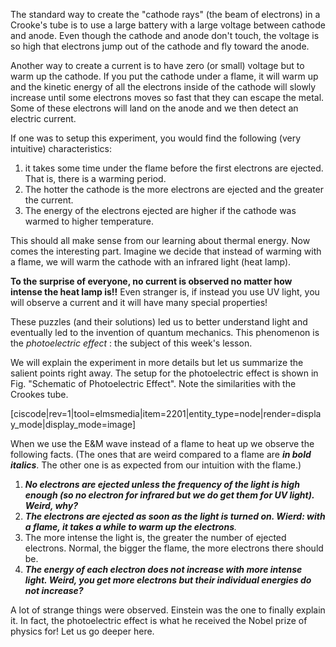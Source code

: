 The standard way to create the "cathode rays" (the beam of electrons) in a Crooke's tube is to use a large battery with a large voltage between cathode and anode. Even though the cathode and anode don't touch, the voltage is so high that electrons jump out of the cathode and fly toward the anode.

Another way to create a current is to have zero (or small) voltage but to warm up the cathode. If you put the cathode under a flame, it will warm up and the kinetic energy of all the electrons inside of the cathode will slowly increase until some electrons moves so fast that they can escape the metal. Some of these electrons will land on the anode and we then detect an electric current.

If one was to setup this experiment, you would find the following (very intuitive) characteristics:

1. it takes some time under the flame before the first electrons are ejected. That is, there is a warming period. 
2. The hotter the cathode is the more electrons are ejected and the greater the current.
3. The energy of the electrons ejected are higher if the cathode was warmed to higher temperature.

This should all make sense from our learning about thermal energy. Now comes the interesting part. Imagine we decide that instead of warming with a flame, we will warm the cathode with an infrared light (heat lamp).

**To the surprise of everyone, no current is observed no matter how intense the heat lamp is!!**  Even stranger is, if instead you use UV light, you will observe a current and it will have many special properties!

These puzzles (and their solutions) led us to better understand light and eventually led to the invention of quantum mechanics. This phenomenon is the _photoelectric effect_ : the subject of this week's lesson.

We will explain the experiment in more details but let us summarize the salient points right away. The setup for the photoelectric effect is shown in Fig. "Schematic of Photoelectric Effect". Note the similarities with the Crookes tube.

[ciscode|rev=1|tool=elmsmedia|item=2201|entity_type=node|render=display_mode|display_mode=image]

When we use the E&M wave instead of a flame to heat up we observe the following facts. (The ones that are weird compared to a flame are **_in bold italics_**. The other one is as expected from our intuition with the flame.)

1. **_No electrons are ejected unless the frequency of the light is high enough (so no electron for infrared but we do get them for UV light). Weird, why?_**
2. _**The electrons are ejected as soon as the light is turned on. Wierd: with a flame, it takes a while to warm up the electrons**._
3. The more intense the light is, the greater the number of ejected electrons. Normal, the bigger the flame, the more electrons there should be.
4. **_The energy of each electron does not increase with more intense light. Weird, you get more electrons but their individual energies do not increase?_**

A lot of strange things were observed. Einstein was the one to finally explain it. In fact, the photoelectric effect is what he received the Nobel prize of physics for! Let us go deeper here.